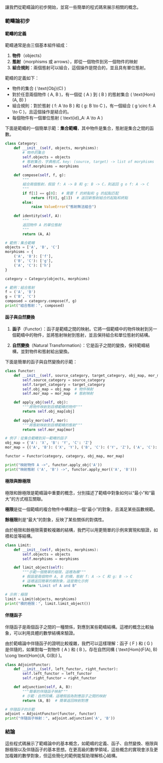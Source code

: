 讓我們從範疇論的初步開始，並寫一些簡單的程式碼來展示相關的概念。

### 範疇論初步

#### 範疇的定義

範疇通常是由三個基本組件組成：

1. **物件**（objects）
2. **態射**（morphisms 或 arrows），即從一個物件到另一個物件的映射
3. **組合規則**：兩個態射可以組合，這個操作是閉合的，並且具有單位態射。

範疇的定義如下：
- 物件的集合 \( \text{Obj}(C) \)
- 對於任意兩個物件 \( A, B \)，有一個從 \( A \) 到 \( B \) 的態射集合 \( \text{Hom}(A, B) \)
- 組合規則：對於態射 \( f: A \to B \) 和 \( g: B \to C \)，有一個組合 \( g \circ f: A \to C \)，且這個操作是結合的。
- 每個物件有一個單位態射 \( \text{id}_A: A \to A \)

下面是範疇的一個簡單示範：**集合範疇**，其中物件是集合，態射是集合之間的函數。

```python
class Category:
    def __init__(self, objects, morphisms):
        # 物件的集合
        self.objects = objects
        # 態射集合，字典格式，key: (source, target) -> list of morphisms
        self.morphisms = morphisms
    
    def compose(self, f, g):
        """
        組合兩個態射，假設 f: A -> B 和 g: B -> C，則返回 g o f: A -> C
        """
        if f[1] == g[0]:  # 需要 f 的終點和 g 的起點匹配
            return (f[0], g[1])  # 返回新態射組合的起點和終點
        else:
            raise ValueError("態射無法組合")
    
    def identity(self, A):
        """
        返回物件 A 的單位態射
        """
        return (A, A)

# 範例：集合範疇
objects = ['A', 'B', 'C']
morphisms = {
    ('A', 'B'): ['f'],
    ('B', 'C'): ['g'],
    ('A', 'C'): ['h']
}

category = Category(objects, morphisms)

# 範例：組合態射
f = ('A', 'B')
g = ('B', 'C')
composed = category.compose(f, g)
print("組合態射：", composed)
```

#### 函子與自然變換

1. **函子**（Functor）：函子是範疇之間的映射。它將一個範疇中的物件映射到另一個範疇中的物件，並將態射映射到態射，並且保持組合和單位態射的結構。

2. **自然變換**（Natural Transformation）：它是函子之間的變換，保持範疇結構，並對物件和態射給出變換。

下面是簡單的函子與自然變換的示範：

```python
class Functor:
    def __init__(self, source_category, target_category, obj_map, mor_map):
        self.source_category = source_category
        self.target_category = target_category
        self.obj_map = obj_map  # 物件映射
        self.mor_map = mor_map  # 態射映射

    def apply_obj(self, obj):
        """將物件映射到目標範疇的物件"""
        return self.obj_map[obj]
    
    def apply_mor(self, mor):
        """將態射映射到目標範疇的態射"""
        return self.mor_map[mor]

# 例子：從集合範疇到另一範疇的函子
obj_map = {'A': 'X', 'B': 'Y', 'C': 'Z'}
mor_map = {('A', 'B'): ('X', 'Y'), ('B', 'C'): ('Y', 'Z'), ('A', 'C'): ('X', 'Z')}

functor = Functor(category, category, obj_map, mor_map)

print("映射物件 A ->", functor.apply_obj('A'))
print("映射態射 ('A', 'B') ->", functor.apply_mor(('A', 'B')))
```

#### 極限與餘極限

極限和餘極限是範疇論中重要的概念，分別描述了範疇中對象如何以“最小”和“最大”的方式相互關聯。

**極限**是從一個範疇的複合物件中構建出一個“最小”的對象，且滿足某些函數規範。

**餘極限**則是“最大”的對象，反映了某些關係的對偶性。

由於極限和餘極限需要較複雜的結構，我們可以用更簡單的示例來實現和驗證，如積和並等結構。

```python
class Limit:
    def __init__(self, objects, morphisms):
        self.objects = objects
        self.morphisms = morphisms

    def limit_object(self):
        """示範一個簡單的極限，這裡為積"""
        # 假設是兩個物件 A, B 的積，態射 f: A -> C 和 g: B -> C
        # 這裡返回簡單的積對象，這是簡化示例
        return "Limit of A and B"

# 示例：極限
limit = Limit(objects, morphisms)
print("積的極限：", limit.limit_object())
```

#### 伴隨函子

伴隨函子是兩個函子之間的一種關係，對應到某些範疇結構。這裡的概念比較抽象，可以利用具體的數學結構來驗證。

由於範疇論中伴隨函子的證明比較複雜，我們可以這樣理解：函子 \( F \) 和 \( G \) 是伴隨的，如果對每一對物件 \( A \) 和 \( B \)，存在自然同構 \( \text{Hom}(F(A), B) \cong \text{Hom}(A, G(B)) \)。

```python
class AdjointFunctor:
    def __init__(self, left_functor, right_functor):
        self.left_functor = left_functor
        self.right_functor = right_functor

    def adjunction(self, A, B):
        """簡單的伴隨函子映射"""
        # 示範：自然同構，這裡假設為對應函子之間的映射
        return (A, B)  # 簡單返回映射對應

# 伴隨函子的示範
adjoint = AdjointFunctor(functor, functor)
print("伴隨函子映射：", adjoint.adjunction('A', 'B'))
```

### 結論

這些程式碼展示了範疇論中的基本概念，如範疇的定義、函子、自然變換、極限與餘極限以及伴隨函子的基本思想。在更高級的數學領域，這些概念的實現會涉及更加複雜的數學對象，但這些簡化的範例能幫助理解核心結構。